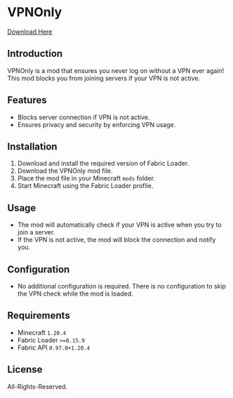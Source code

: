 
# VPNOnly
[Download Here](https://github.com/rossnoah/VPNOnly-Mod/raw/main/dist/VPNOnly-1.0.jar)

## Introduction
VPNOnly is a mod that ensures you never log on without a VPN ever again! This mod blocks you from joining servers if your VPN is not active.

## Features
- Blocks server connection if VPN is not active.
- Ensures privacy and security by enforcing VPN usage.

## Installation
1. Download and install the required version of Fabric Loader.
2. Download the VPNOnly mod file.
3. Place the mod file in your Minecraft `mods` folder.
4. Start Minecraft using the Fabric Loader profile.

## Usage
- The mod will automatically check if your VPN is active when you try to join a server.
- If the VPN is not active, the mod will block the connection and notify you.

## Configuration
- No additional configuration is required. There is no configuration to skip the VPN check while the mod is loaded.

## Requirements
- Minecraft `1.20.4`
- Fabric Loader `>=0.15.9`
- Fabric API `0.97.0+1.20.4`

## License
All-Rights-Reserved.
